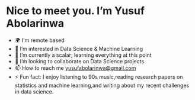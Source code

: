 #  Nice to meet you. I’m Yusuf Abolarinwa
* 🌍 I'm remote based
* 👀 I’m interested in Data Science & Machine Learning
* 🌱 I’m currently a scalar; learning everything at this point
* 💞️ I’m looking to collaborate on Data Science projects
* 📫 How to reach me yusufabolarinwa@gmail.com
* ⚡ Fun fact: I enjoy listening to 90s music,reading research papers on statistics and machine learning,and writing about my recent challenges in data science.

<!---
Yusuf-Abol/Yusuf-Abol is a ✨ special ✨ repository because its `README.md` (this file) appears on your GitHub profile.
You can click the Preview link to take a look at your changes.
--->
